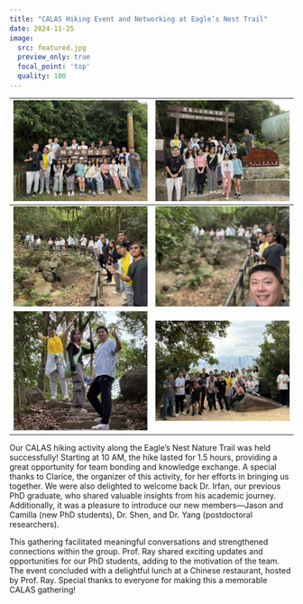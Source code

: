 ```yaml
---
title: "CALAS Hiking Event and Networking at Eagle’s Nest Trail"
date: 2024-11-25
image:
  src: featured.jpg
  preview_only: true
  focal_point: 'top'
  quality: 100
---
```


<!--more-->

| ![](image1.jpg) | ![](image2.jpg) |
|-----------------|-----------------|
| ![](image3.jpg) | ![](image4.jpg) |
| ![](image5.jpg) | ![](image6.jpg) |

Our CALAS hiking activity along the Eagle’s Nest Nature Trail was held successfully! Starting at 10 AM, the hike lasted for 1.5 hours, providing a great opportunity for team bonding and knowledge exchange. A special thanks to Clarice, the organizer of this activity, for her efforts in bringing us together. We were also delighted to welcome back Dr. Irfan, our previous PhD graduate, who shared valuable insights from his academic journey. Additionally, it was a pleasure to introduce our new members—Jason and Camilla (new PhD students), Dr. Shen, and Dr. Yang (postdoctoral researchers).

This gathering facilitated meaningful conversations and strengthened connections within the group. Prof. Ray shared exciting updates and opportunities for our PhD students, adding to the motivation of the team. The event concluded with a delightful lunch at a Chinese restaurant, hosted by Prof. Ray. Special thanks to everyone for making this a memorable CALAS gathering!